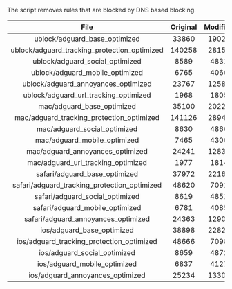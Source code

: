 The script removes rules that are blocked by DNS based blocking.


| File | Original | Modified |
|:----:|:-----:|:-----:|
| ublock/adguard_base_optimized | 33860 | 19022 |
| ublock/adguard_tracking_protection_optimized | 140258 | 28159 |
| ublock/adguard_social_optimized | 8589 | 4831 |
| ublock/adguard_mobile_optimized | 6765 | 4066 |
| ublock/adguard_annoyances_optimized | 23767 | 12585 |
| ublock/adguard_url_tracking_optimized | 1968 | 1805 |
| mac/adguard_base_optimized | 35100 | 20229 |
| mac/adguard_tracking_protection_optimized | 141126 | 28947 |
| mac/adguard_social_optimized | 8630 | 4866 |
| mac/adguard_mobile_optimized | 7465 | 4300 |
| mac/adguard_annoyances_optimized | 24241 | 12830 |
| mac/adguard_url_tracking_optimized | 1977 | 1814 |
| safari/adguard_base_optimized | 37972 | 22169 |
| safari/adguard_tracking_protection_optimized | 48620 | 7091 |
| safari/adguard_social_optimized | 8619 | 4851 |
| safari/adguard_mobile_optimized | 6781 | 4085 |
| safari/adguard_annoyances_optimized | 24363 | 12900 |
| ios/adguard_base_optimized | 38898 | 22820 |
| ios/adguard_tracking_protection_optimized | 48666 | 7098 |
| ios/adguard_social_optimized | 8659 | 4872 |
| ios/adguard_mobile_optimized | 6837 | 4127 |
| ios/adguard_annoyances_optimized | 25234 | 13300 |